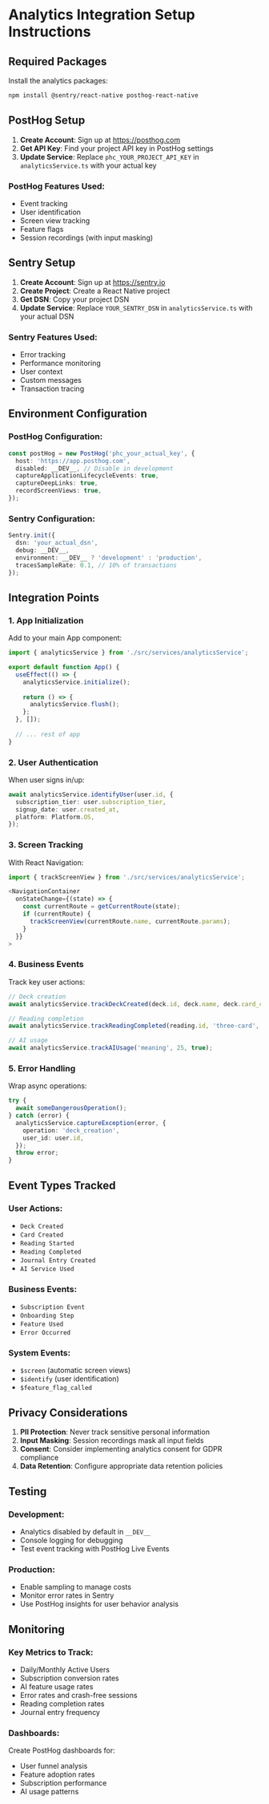 # Analytics Integration Setup Instructions

## Required Packages

Install the analytics packages:

```bash
npm install @sentry/react-native posthog-react-native
```

## PostHog Setup

1. **Create Account**: Sign up at https://posthog.com
2. **Get API Key**: Find your project API key in PostHog settings
3. **Update Service**: Replace `phc_YOUR_PROJECT_API_KEY` in `analyticsService.ts` with your actual key

### PostHog Features Used:
- Event tracking
- User identification
- Screen view tracking
- Feature flags
- Session recordings (with input masking)

## Sentry Setup

1. **Create Account**: Sign up at https://sentry.io
2. **Create Project**: Create a React Native project
3. **Get DSN**: Copy your project DSN
4. **Update Service**: Replace `YOUR_SENTRY_DSN` in `analyticsService.ts` with your actual DSN

### Sentry Features Used:
- Error tracking
- Performance monitoring
- User context
- Custom messages
- Transaction tracing

## Environment Configuration

### PostHog Configuration:
```typescript
const postHog = new PostHog('phc_your_actual_key', {
  host: 'https://app.posthog.com',
  disabled: __DEV__, // Disable in development
  captureApplicationLifecycleEvents: true,
  captureDeepLinks: true,
  recordScreenViews: true,
});
```

### Sentry Configuration:
```typescript
Sentry.init({
  dsn: 'your_actual_dsn',
  debug: __DEV__,
  environment: __DEV__ ? 'development' : 'production',
  tracesSampleRate: 0.1, // 10% of transactions
});
```

## Integration Points

### 1. App Initialization
Add to your main App component:

```typescript
import { analyticsService } from './src/services/analyticsService';

export default function App() {
  useEffect(() => {
    analyticsService.initialize();
    
    return () => {
      analyticsService.flush();
    };
  }, []);
  
  // ... rest of app
}
```

### 2. User Authentication
When user signs in/up:

```typescript
await analyticsService.identifyUser(user.id, {
  subscription_tier: user.subscription_tier,
  signup_date: user.created_at,
  platform: Platform.OS,
});
```

### 3. Screen Tracking
With React Navigation:

```typescript
import { trackScreenView } from './src/services/analyticsService';

<NavigationContainer
  onStateChange={(state) => {
    const currentRoute = getCurrentRoute(state);
    if (currentRoute) {
      trackScreenView(currentRoute.name, currentRoute.params);
    }
  }}
>
```

### 4. Business Events
Track key user actions:

```typescript
// Deck creation
await analyticsService.trackDeckCreated(deck.id, deck.name, deck.card_count);

// Reading completion
await analyticsService.trackReadingCompleted(reading.id, 'three-card', true, 120);

// AI usage
await analyticsService.trackAIUsage('meaning', 25, true);
```

### 5. Error Handling
Wrap async operations:

```typescript
try {
  await someDangerousOperation();
} catch (error) {
  analyticsService.captureException(error, {
    operation: 'deck_creation',
    user_id: user.id,
  });
  throw error;
}
```

## Event Types Tracked

### User Actions:
- `Deck Created`
- `Card Created`
- `Reading Started`
- `Reading Completed`
- `Journal Entry Created`
- `AI Service Used`

### Business Events:
- `Subscription Event`
- `Onboarding Step`
- `Feature Used`
- `Error Occurred`

### System Events:
- `$screen` (automatic screen views)
- `$identify` (user identification)
- `$feature_flag_called`

## Privacy Considerations

1. **PII Protection**: Never track sensitive personal information
2. **Input Masking**: Session recordings mask all input fields
3. **Consent**: Consider implementing analytics consent for GDPR compliance
4. **Data Retention**: Configure appropriate data retention policies

## Testing

### Development:
- Analytics disabled by default in `__DEV__`
- Console logging for debugging
- Test event tracking with PostHog Live Events

### Production:
- Enable sampling to manage costs
- Monitor error rates in Sentry
- Use PostHog insights for user behavior analysis

## Monitoring

### Key Metrics to Track:
- Daily/Monthly Active Users
- Subscription conversion rates
- AI feature usage rates
- Error rates and crash-free sessions
- Reading completion rates
- Journal entry frequency

### Dashboards:
Create PostHog dashboards for:
- User funnel analysis
- Feature adoption rates
- Subscription performance
- AI usage patterns